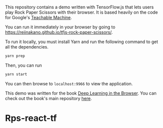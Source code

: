 This repository contains a demo written with TensorFlow.js that lets users play Rock Paper Scissors with their browser. It is based heavily on the code for Google's [Teachable Machine](https://teachablemachine.withgoogle.com/).

You can run it immediately in your browser by going to https://reiinakano.github.io/tfjs-rock-paper-scissors/.

To run it locally, you must install Yarn and run the following command to get all the dependencies.

```bash
yarn prep
```

Then, you can run

```bash
yarn start
```

You can then browse to `localhost:9966` to view the application.

This demo was written for the book [Deep Learning in the Browser](https://github.com/backstopmedia/deep-learning-browser). You can check out the book's main repository [here](https://github.com/backstopmedia/deep-learning-browser).
# Rps-react-tf
